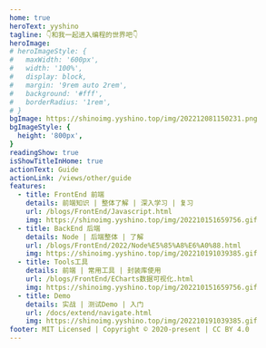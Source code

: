 ```yaml
---
home: true
heroText: yyshino
tagline: 👇和我一起进入编程的世界吧👇
heroImage: 
# heroImageStyle: {
#   maxWidth: '600px',
#   width: '100%',
#   display: block,
#   margin: '9rem auto 2rem',
#   background: '#fff',
#   borderRadius: '1rem',
# }
bgImage: https://shinoimg.yyshino.top/img/202212081150231.png
bgImageStyle: {
  height: '800px',
}
readingShow: true
isShowTitleInHome: true
actionText: Guide
actionLink: /views/other/guide
features:
  - title: FrontEnd 前端
    details: 前端知识 | 整体了解 | 深入学习 | 复习
    url: /blogs/FrontEnd/Javascript.html
    img: https://shinoimg.yyshino.top/img/202210151659756.gif
  - title: BackEnd 后端
    details: Node | 后端整体 | 了解
    url: /blogs/FrontEnd/2022/Node%E5%85%A8%E6%A0%88.html
    img: https://shinoimg.yyshino.top/img/202210191039385.gif
  - title: Tools工具
    details: 前端 | 常用工具 | 封装库使用
    url: /blogs/FrontEnd/ECharts数据可视化.html
    img: https://shinoimg.yyshino.top/img/202210151659756.gif
  - title: Demo
    details: 实战 | 测试Demo | 入门
    url: /docs/extend/navigate.html
    img: https://shinoimg.yyshino.top/img/202210191039385.gif
footer: MIT Licensed | Copyright © 2020-present | CC BY 4.0
---
```



<script>

</script>

<style lang="stylus" scope>
  /* 在主页引入图标字体 */
@import ".vuepress/public/font_3671299_zf9g45dyrj/iconfont.css";
/* 动画相关 */
@import ".vuepress/styles/animate.styl";

/* 头部图片 */
.hero{
  img{
    border-radius: 50%;
  }

  /* img{ */
    /* 旋转动画 指定class为trun即可使用*/
    /* animation: header-rotate-infinite 5s linear infinite; */
    /* 
    turn : 定义的动画名称
    10s : 动画时间
    linear : 动画平滑
    infinite :使动画无限循环
    transform:rotate(旋转角度)
    %0:动画开始
    %100:动画结束
    */
  /* } */

  /* @keyframes header-rotate-infinite {
      0% {
          transform: rotate(0deg);
      }

      20% {
          transform: rotate(72deg);
      }

      40% {
          transform: rotate(144deg);
      }

      60% {
          transform: rotate(216deg);
      }

      80% {
          transform: rotate(288deg);
      }

      100% {
          transform: rotate(360deg);
      }
  } */
  /* h1,.description{
    color:#3EAF7C;
  } */

}

/* 首页不显示侧边栏 */
/* .sidebar{
  display:none;
} */



</style>